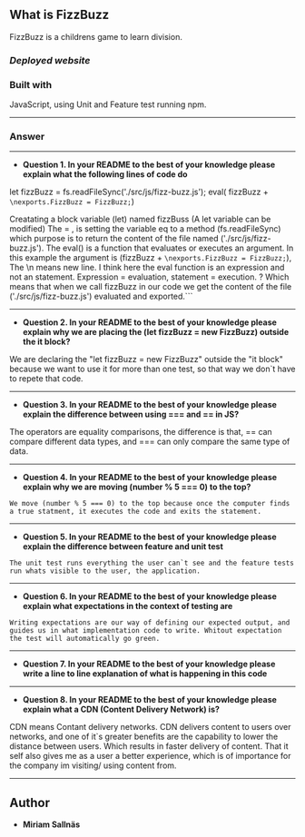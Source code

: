
## **What is FizzBuzz**
 FizzBuzz is a childrens game to learn division. 

### *Deployed website*

### Built with 
  JavaScript, using Unit and Feature test running npm. 
 
-------
### Answer

-------
* **Question 1. In your README to the best of your knowledge please explain what the following lines of code do**

let  fizzBuzz = fs.readFileSync('./src/js/fizz-buzz.js'); 
eval( fizzBuzz + `\nexports.FizzBuzz = FizzBuzz;`)

Creatating a block variable (let) named fizzBuss (A let variable can be modified) 
The = , is setting the variable eq to a method (fs.readFileSync) which purpose is to return the content of the file named ('./src/js/fizz-buzz.js').
The eval() is a function that evaluates or executes an argument. In this example the argument is (fizzBuzz + `\nexports.FizzBuzz = FizzBuzz;`), 
The \n means new line.
I think here the eval function is an expression and not an statement. Expression = evaluation, statement = execution. ?
Which means that when we call fizzBuzz in our code we get the content of the file ('./src/js/fizz-buzz.js') evaluated and exported.```

-------
* **Question 2. In your README to the best of your knowledge please explain why we are placing the (let fizzBuzz = new FizzBuzz) outside the it block?**

We are declaring the "let fizzBuzz = new FizzBuzz" outside the "it block" because we want to use it for more than one test, so that way we don`t have to repete that code.

-------
* **Question 3. In your README to the best of your knowledge please explain the difference between using === and == in JS?**

The operators are equality comparisons, the difference is that, == can compare different data types, and === can only compare the same type of data.

-------
* **Question 4. In your README to the best of your knowledge please explain why we are moving (number % 5 === 0) to the top?**

```We move (number % 5 === 0) to the top because once the computer finds a true statment, it executes the code and exits the statement.```

-------
* **Question 5. In your README to the best of your knowledge please explain the difference between feature and unit test**

```The unit test runs everything the user can`t see and the feature tests run whats visible to the user, the application.```

-------
* **Question 6. In your README to the best of your knowledge please explain what expectations in the context of testing are**

```Writing expectations are our way of defining our expected output, and guides us in what implementation code to write. Whitout expectation the test will automatically go green.```

-------
* **Question 7. In your README to the best of your knowledge please write a line to line explanation of what is happening in this code**

<!-- <script src="src/js/fizz-buzz.js"></script>                            Using source fizz-buss.js
    <script>
        document.addEventListener('DOMContentLoaded', () => {               Adding listener to page, when loaded....
            let button = document.getElementById('button')                  Saving button element in a varable named 'button'
            let displayDiv = document.getElementById('display_answer')      Saving the div for displaying the output in a varable named 'displayDiv'
            button.addEventListener('click', () =>{                         When user cklicks on button...
                let value = document.getElementById('value').value          Saving a varable named 'value' with user input
                let fizzBuzz = new FizzBuzz                                 Executes method FizzBuzz and save it in a varable named 'fizzbuzz'
                let result = fizzBuzz.check(value)                          Executes method check number and save it in a varable named 'result'          
                displayDiv.innerHTML = result;                              Displays result to user
            })
        })
    </script> -->
    
-------
* **Question 8. In your README to the best of your knowledge please explain what a CDN (Content Delivery Network) is?**

CDN means Contant delivery networks. CDN delivers content to users over networks, and one of it`s greater benefits are the capability to lower the distance between users. Which results in faster delivery of content. That it self also gives me as a user a better experience, which is of importance for the company im visiting/ using content from.

-------
## **Author**
* **Miriam Sallnäs**
